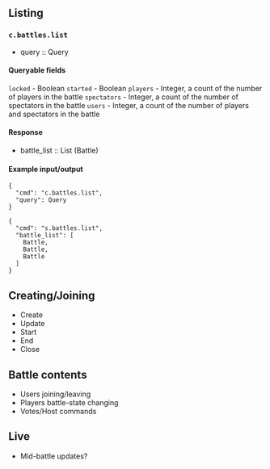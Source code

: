 ## Listing
### `c.battles.list`
* query :: Query

#### Queryable fields
`locked` - Boolean
`started` - Boolean
`players` - Integer, a count of the number of players in the battle
`spectators` - Integer, a count of the number of spectators in the battle
`users` - Integer, a count of the number of players and spectators in the battle

#### Response
* battle_list :: List (Battle)

#### Example input/output
```
{
  "cmd": "c.battles.list",
  "query": Query
}

{
  "cmd": "s.battles.list",
  "battle_list": [
    Battle,
    Battle,
    Battle
  ]
}
```

## Creating/Joining
- Create
- Update
- Start
- End
- Close

## Battle contents
- Users joining/leaving
- Players battle-state changing
- Votes/Host commands

## Live
- Mid-battle updates?
